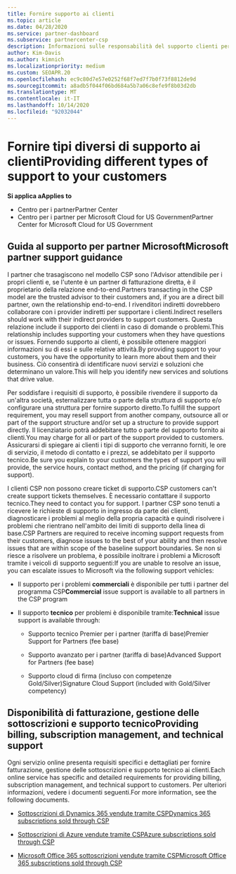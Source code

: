 ```yaml
---
title: Fornire supporto ai clienti
ms.topic: article
ms.date: 04/28/2020
ms.service: partner-dashboard
ms.subservice: partnercenter-csp
description: Informazioni sulle responsabilità del supporto clienti per i partner del programma CSP, incluse informazioni su fatturazione, gestione delle sottoscrizioni e problemi tecnici.
author: Kim-Davis
ms.author: kimnich
ms.localizationpriority: medium
ms.custom: SEOAPR.20
ms.openlocfilehash: ec9c80d7e57e0252f68f7ed7f7b0f73f8812de9d
ms.sourcegitcommit: a8adb5f044f06bd684a5b7a06c8efe9f8b03d2db
ms.translationtype: MT
ms.contentlocale: it-IT
ms.lasthandoff: 10/14/2020
ms.locfileid: "92032044"
---
```

# <a name="providing-different-types-of-support-to-your-customers"></a><span data-ttu-id="2de71-103">Fornire tipi diversi di supporto ai clienti</span><span class="sxs-lookup"><span data-stu-id="2de71-103">Providing different types of support to your customers</span></span>

<span data-ttu-id="2de71-104">**Si applica a**</span><span class="sxs-lookup"><span data-stu-id="2de71-104">**Applies to**</span></span>

-  <span data-ttu-id="2de71-105">Centro per i partner</span><span class="sxs-lookup"><span data-stu-id="2de71-105">Partner Center</span></span>
-  <span data-ttu-id="2de71-106">Centro per i partner per Microsoft Cloud for US Government</span><span class="sxs-lookup"><span data-stu-id="2de71-106">Partner Center for Microsoft Cloud for US Government</span></span>


## <a name="microsoft-partner-support-guidance"></a><span data-ttu-id="2de71-107">Guida al supporto per partner Microsoft</span><span class="sxs-lookup"><span data-stu-id="2de71-107">Microsoft partner support guidance</span></span>

<span data-ttu-id="2de71-108">I partner che trasagiscono nel modello CSP sono l'Advisor attendibile per i propri clienti e, se l'utente è un partner di fatturazione diretta, è il proprietario della relazione end-to-end.</span><span class="sxs-lookup"><span data-stu-id="2de71-108">Partners transacting in the CSP model are the trusted advisor to their customers and, if you are a direct bill partner, own the relationship end-to-end.</span></span> <span data-ttu-id="2de71-109">I rivenditori indiretti dovrebbero collaborare con i provider indiretti per supportare i clienti.</span><span class="sxs-lookup"><span data-stu-id="2de71-109">Indirect resellers should work with their indirect providers to support customers.</span></span> <span data-ttu-id="2de71-110">Questa relazione include il supporto dei clienti in caso di domande o problemi.</span><span class="sxs-lookup"><span data-stu-id="2de71-110">This relationship includes supporting your customers when they have questions or issues.</span></span> <span data-ttu-id="2de71-111">Fornendo supporto ai clienti, è possibile ottenere maggiori informazioni su di essi e sulle relative attività.</span><span class="sxs-lookup"><span data-stu-id="2de71-111">By providing support to your customers, you have the opportunity to learn more about them and their business.</span></span> <span data-ttu-id="2de71-112">Ciò consentirà di identificare nuovi servizi e soluzioni che determinano un valore.</span><span class="sxs-lookup"><span data-stu-id="2de71-112">This will help you identify new services and solutions that drive value.</span></span>

<span data-ttu-id="2de71-113">Per soddisfare i requisiti di supporto, è possibile rivendere il supporto da un'altra società, esternalizzare tutta o parte della struttura di supporto e/o configurare una struttura per fornire supporto diretto.</span><span class="sxs-lookup"><span data-stu-id="2de71-113">To fulfill the support requirement,  you may resell support from another company, outsource all or part of the support structure and/or set up a structure to provide support directly.</span></span> <span data-ttu-id="2de71-114">Il licenziatario potrà addebitare tutto o parte del supporto fornito ai clienti.</span><span class="sxs-lookup"><span data-stu-id="2de71-114">You may charge for all or part of the support provided to customers.</span></span> <span data-ttu-id="2de71-115">Assicurarsi di spiegare ai clienti i tipi di supporto che verranno forniti, le ore di servizio, il metodo di contatto e i prezzi, se addebitato per il supporto tecnico.</span><span class="sxs-lookup"><span data-stu-id="2de71-115">Be sure you explain to your customers the types of support you will provide, the service hours, contact method, and the pricing (if charging for support).</span></span>

<span data-ttu-id="2de71-116">I clienti CSP non possono creare ticket di supporto.</span><span class="sxs-lookup"><span data-stu-id="2de71-116">CSP customers can't create support tickets themselves.</span></span> <span data-ttu-id="2de71-117">È necessario contattare il supporto tecnico.</span><span class="sxs-lookup"><span data-stu-id="2de71-117">They need to contact you for support.</span></span> <span data-ttu-id="2de71-118">I partner CSP sono tenuti a ricevere le richieste di supporto in ingresso da parte dei clienti, diagnosticare i problemi al meglio della propria capacità e quindi risolvere i problemi che rientrano nell'ambito dei limiti di supporto della linea di base.</span><span class="sxs-lookup"><span data-stu-id="2de71-118">CSP Partners are required to receive incoming support requests from their customers, diagnose issues to the best of your ability and then resolve issues that are within scope of the baseline support boundaries.</span></span> <span data-ttu-id="2de71-119">Se non si riesce a risolvere un problema, è possibile inoltrare i problemi a Microsoft tramite i veicoli di supporto seguenti:</span><span class="sxs-lookup"><span data-stu-id="2de71-119">If you are unable to resolve an issue, you can escalate issues to Microsoft via the following support vehicles:</span></span>

- <span data-ttu-id="2de71-120">Il supporto per i problemi **commerciali** è disponibile per tutti i partner del programma CSP</span><span class="sxs-lookup"><span data-stu-id="2de71-120">**Commercial** issue support is available to all partners in the CSP program</span></span>

- <span data-ttu-id="2de71-121">Il supporto **tecnico** per problemi è disponibile tramite:</span><span class="sxs-lookup"><span data-stu-id="2de71-121">**Technical** issue support is available through:</span></span>

    - <span data-ttu-id="2de71-122">Supporto tecnico Premier per i partner (tariffa di base)</span><span class="sxs-lookup"><span data-stu-id="2de71-122">Premier Support for Partners (fee base)</span></span>

    - <span data-ttu-id="2de71-123">Supporto avanzato per i partner (tariffa di base)</span><span class="sxs-lookup"><span data-stu-id="2de71-123">Advanced Support for Partners (fee base)</span></span>

    - <span data-ttu-id="2de71-124">Supporto cloud di firma (incluso con competenze Gold/Silver)</span><span class="sxs-lookup"><span data-stu-id="2de71-124">Signature Cloud Support (included with Gold/Silver competency)</span></span>

## <a name="providing-billing-subscription-management-and-technical-support"></a><span data-ttu-id="2de71-125">Disponibilità di fatturazione, gestione delle sottoscrizioni e supporto tecnico</span><span class="sxs-lookup"><span data-stu-id="2de71-125">Providing billing, subscription management, and technical support</span></span> 

<span data-ttu-id="2de71-126">Ogni servizio online presenta requisiti specifici e dettagliati per fornire fatturazione, gestione delle sottoscrizioni e supporto tecnico ai clienti.</span><span class="sxs-lookup"><span data-stu-id="2de71-126">Each online service has specific and detailed requirements for providing billing, subscription management, and technical support to customers.</span></span> <span data-ttu-id="2de71-127">Per ulteriori informazioni, vedere i documenti seguenti.</span><span class="sxs-lookup"><span data-stu-id="2de71-127">For more information, see the following documents.</span></span>

- [<span data-ttu-id="2de71-128">Sottoscrizioni di Dynamics 365 vendute tramite CSP</span><span class="sxs-lookup"><span data-stu-id="2de71-128">Dynamics 365 subscriptions sold through CSP</span></span>](https://www.microsoftpartnercommunity.com/t5/CSP/Microsoft-Partner-Support-Guidance/m-p/5262#M30)

- [<span data-ttu-id="2de71-129">Sottoscrizioni di Azure vendute tramite CSP</span><span class="sxs-lookup"><span data-stu-id="2de71-129">Azure subscriptions sold through CSP</span></span>](https://www.microsoftpartnercommunity.com/t5/CSP/Microsoft-Partner-Support-Guidance/m-p/5263#M31)

- [<span data-ttu-id="2de71-130">Microsoft Office 365 sottoscrizioni vendute tramite CSP</span><span class="sxs-lookup"><span data-stu-id="2de71-130">Microsoft Office 365 subscriptions sold through CSP</span></span>](https://www.microsoftpartnercommunity.com/t5/CSP/Microsoft-Partner-Support-Guidance/m-p/5264#M32)



 

 



